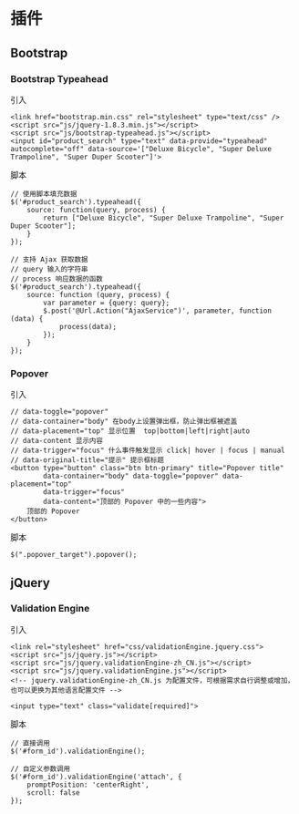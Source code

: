 # 插件

## Bootstrap

### Bootstrap Typeahead

引入

    <link href="bootstrap.min.css" rel="stylesheet" type="text/css" />
    <script src="js/jquery-1.8.3.min.js"></script>
    <script src="js/bootstrap-typeahead.js"></script>
    <input id="product_search" type="text" data-provide="typeahead" autocomplete="off" data-source='["Deluxe Bicycle", "Super Deluxe Trampoline", "Super Duper Scooter"]'>
     
脚本

    // 使用脚本填充数据
    $('#product_search').typeahead({
        source: function(query, process) {
            return ["Deluxe Bicycle", "Super Deluxe Trampoline", "Super Duper Scooter"];
        }
    });
    
    // 支持 Ajax 获取数据
    // query 输入的字符串
    // process 响应数据的函数
    $('#product_search').typeahead({
        source: function (query, process) {
            var parameter = {query: query};
            $.post('@Url.Action("AjaxService")', parameter, function (data) {
                process(data);
            });
        }
    });
    
### Popover

引入

    // data-toggle="popover"
    // data-container="body" 在body上设置弹出框，防止弹出框被遮盖
    // data-placement="top" 显示位置  top|bottom|left|right|auto
    // data-content 显示内容
    // data-trigger="focus" 什么事件触发显示 click| hover | focus | manual
    // data-original-title="提示" 提示框标题
    <button type="button" class="btn btn-primary" title="Popover title"
            data-container="body" data-toggle="popover" data-placement="top"
            data-trigger="focus"
            data-content="顶部的 Popover 中的一些内容">
        顶部的 Popover
    </button>
    
脚本

    $(".popover_target").popover();
    
## jQuery

### Validation Engine

引入

    <link rel="stylesheet" href="css/validationEngine.jquery.css">
    <script src="js/jquery.js"></script>
    <script src="js/jquery.validationEngine-zh_CN.js"></script>
    <script src="js/jquery.validationEngine.js"></script>
    <!-- jquery.validationEngine-zh_CN.js 为配置文件，可根据需求自行调整或增加，也可以更换为其他语言配置文件 -->
    
    <input type="text" class="validate[required]">
    
脚本

    // 直接调用
    $('#form_id').validationEngine();
    
    // 自定义参数调用
    $('#form_id').validationEngine('attach', {
        promptPosition: 'centerRight',
        scroll: false
    });